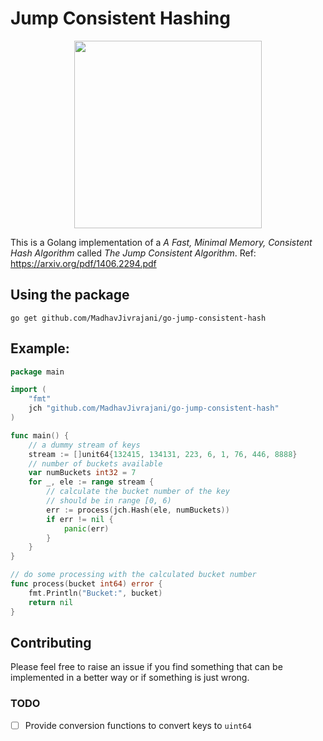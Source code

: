 # Jump Consistent Hashing

<p align="center">
    <img src="https://raw.githubusercontent.com/ashleymcnamara/gophers/master/GOPHER_ROCKS.png" width="300" height="300">
</p>


This is a Golang implementation of a *A Fast, Minimal Memory, Consistent Hash Algorithm* called *The Jump Consistent Algorithm*.
Ref: https://arxiv.org/pdf/1406.2294.pdf

## Using the package
```
go get github.com/MadhavJivrajani/go-jump-consistent-hash
```

## Example:
```go
package main

import (
    "fmt"
    jch "github.com/MadhavJivrajani/go-jump-consistent-hash"
)

func main() {
    // a dummy stream of keys
    stream := []unit64{132415, 134131, 223, 6, 1, 76, 446, 8888}
    // number of buckets available
    var numBuckets int32 = 7
    for _, ele := range stream {
        // calculate the bucket number of the key
        // should be in range [0, 6)
        err := process(jch.Hash(ele, numBuckets))
        if err != nil {
            panic(err)
        }
    }
}

// do some processing with the calculated bucket number
func process(bucket int64) error {
    fmt.Println("Bucket:", bucket)
    return nil
}
```
## Contributing
Please feel free to raise an issue if you find something that can be implemented in a better way or if something is just wrong. 
### TODO
- [ ] Provide conversion functions to convert keys to `uint64`
